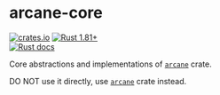 arcane-core
===========

[![crates.io](https://img.shields.io/crates/v/arcane-core.svg "crates.io")](https://crates.io/crates/arcane-core)
[![Rust 1.81+](https://img.shields.io/badge/rustc-1.81+-lightgray.svg "Rust 1.81+")](https://blog.rust-lang.org/2024/09/05/Rust-1.81.0.html)  
[![Rust docs](https://docs.rs/arcane-core/badge.svg "Rust docs")](https://docs.rs/arcane-core)

Core abstractions and implementations of [`arcane`] crate.

DO NOT use it directly, use [`arcane`] crate instead.




[`arcane`]: https://docs.rs/arcane
